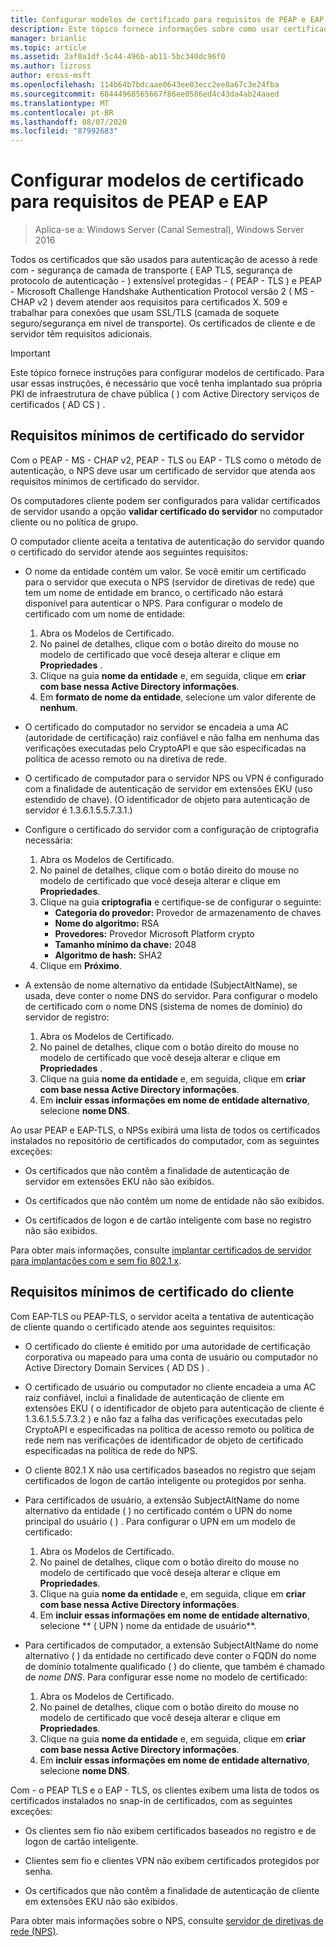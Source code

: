```yaml
---
title: Configurar modelos de certificado para requisitos de PEAP e EAP
description: Este tópico fornece informações sobre como usar certificados com o servidor de políticas de rede e acesso remoto no Windows Server 2016.
manager: brianlic
ms.topic: article
ms.assetid: 2af0a1df-5c44-496b-ab11-5bc340dc96f0
ms.author: lizross
author: eross-msft
ms.openlocfilehash: 114b64b7bdcaae0643ee03ecc2ee0a67c3e24fba
ms.sourcegitcommit: 68444968565667f86ee0586ed4c43da4ab24aaed
ms.translationtype: MT
ms.contentlocale: pt-BR
ms.lasthandoff: 08/07/2020
ms.locfileid: "87992683"
---
```

# <a name="configure-certificate-templates-for-peap-and-eap-requirements"></a>Configurar modelos de certificado para requisitos de PEAP e EAP

>Aplica-se a: Windows Server (Canal Semestral), Windows Server 2016

Todos os certificados que são usados para autenticação de acesso à rede com \- segurança de camada de transporte \( EAP TLS, segurança de protocolo de autenticação \- \) extensível protegidas \- \( PEAP \- TLS \) e PEAP \- Microsoft Challenge Handshake Authentication Protocol versão 2 \( MS \- CHAP v2 \) devem atender aos requisitos para certificados X. 509 e trabalhar para conexões que usam SSL/TLS (camada de soquete seguro/segurança em nível de transporte). Os certificados de cliente e de servidor têm requisitos adicionais.

>[!IMPORTANT]
>Este tópico fornece instruções para configurar modelos de certificado. Para usar essas instruções, é necessário que você tenha implantado sua própria PKI de infraestrutura de chave pública \( \) com Active Directory serviços de certificados \( AD CS \) .

## <a name="minimum-server-certificate-requirements"></a>Requisitos mínimos de certificado do servidor

Com o PEAP \- MS \- CHAP v2, PEAP \- TLS ou EAP \- TLS como o método de autenticação, o NPS deve usar um certificado de servidor que atenda aos requisitos mínimos de certificado do servidor.

Os computadores cliente podem ser configurados para validar certificados de servidor usando a opção **validar certificado do servidor** no computador cliente ou no política de grupo.

O computador cliente aceita a tentativa de autenticação do servidor quando o certificado do servidor atende aos seguintes requisitos:

- O nome da entidade contém um valor. Se você emitir um certificado para o servidor que executa o NPS (servidor de diretivas de rede) que tem um nome de entidade em branco, o certificado não estará disponível para autenticar o NPS. Para configurar o modelo de certificado com um nome de entidade:

    1. Abra os Modelos de Certificado.
    2. No painel de detalhes, clique com o botão direito do mouse no modelo de certificado que você deseja alterar e clique em **Propriedades** .
    3. Clique na guia **nome da entidade** e, em seguida, clique em **criar com base nessa Active Directory informações**.
    4. Em **formato de nome da entidade**, selecione um valor diferente de **nenhum**.

- O certificado do computador no servidor se encadeia a uma AC (autoridade de certificação) raiz confiável e não falha em nenhuma das verificações executadas pelo CryptoAPI e que são especificadas na política de acesso remoto ou na diretiva de rede.

- O certificado de computador para o servidor NPS ou VPN é configurado com a finalidade de autenticação de servidor em extensões EKU (uso estendido de chave). (O identificador de objeto para autenticação de servidor é 1.3.6.1.5.5.7.3.1.)

- Configure o certificado do servidor com a configuração de criptografia necessária:

    1. Abra os Modelos de Certificado.
    2. No painel de detalhes, clique com o botão direito do mouse no modelo de certificado que você deseja alterar e clique em **Propriedades**.
    3. Clique na guia **criptografia** e certifique-se de configurar o seguinte:
       - **Categoria do provedor:** Provedor de armazenamento de chaves
       - **Nome do algoritmo:** RSA
       - **Provedores:** Provedor Microsoft Platform crypto
       - **Tamanho mínimo da chave:** 2048
       - **Algoritmo de hash:** SHA2
    4. Clique em **Próximo**.

- A extensão de nome alternativo da entidade (SubjectAltName), se usada, deve conter o nome DNS do servidor. Para configurar o modelo de certificado com o nome DNS (sistema de nomes de domínio) do servidor de registro:

    1. Abra os Modelos de Certificado.
    2. No painel de detalhes, clique com o botão direito do mouse no modelo de certificado que você deseja alterar e clique em **Propriedades** .
    3. Clique na guia **nome da entidade** e, em seguida, clique em **criar com base nessa Active Directory informações**.
    4. Em **incluir essas informações em nome de entidade alternativo**, selecione **nome DNS**.

Ao usar PEAP e EAP-TLS, o NPSs exibirá uma lista de todos os certificados instalados no repositório de certificados do computador, com as seguintes exceções:

- Os certificados que não contêm a finalidade de autenticação de servidor em extensões EKU não são exibidos.

- Os certificados que não contêm um nome de entidade não são exibidos.

- Os certificados de logon e de cartão inteligente com base no registro não são exibidos.

Para obter mais informações, consulte [implantar certificados de servidor para implantações com e sem fio 802.1 x](../../core-network-guide/cncg/server-certs/deploy-server-certificates-for-802.1x-wired-and-wireless-deployments.md).

## <a name="minimum-client-certificate-requirements"></a>Requisitos mínimos de certificado do cliente

Com EAP-TLS ou PEAP-TLS, o servidor aceita a tentativa de autenticação de cliente quando o certificado atende aos seguintes requisitos:

- O certificado do cliente é emitido por uma autoridade de certificação corporativa ou mapeado para uma conta de usuário ou computador no Active Directory Domain Services \( AD DS \) .

- O certificado de usuário ou computador no cliente encadeia a uma AC raiz confiável, inclui a finalidade de autenticação de cliente em extensões EKU \( o identificador de objeto para autenticação de cliente é 1.3.6.1.5.5.7.3.2 \) e não faz a falha das verificações executadas pelo CryptoAPI e especificadas na política de acesso remoto ou política de rede nem nas verificações de identificador de objeto de certificado especificadas na política de rede do NPS.

- O cliente 802.1 X não usa certificados baseados no registro que sejam certificados de logon de cartão inteligente ou protegidos por senha.

- Para certificados de usuário, a extensão SubjectAltName do nome alternativo da entidade \( \) no certificado contém o UPN do nome principal do usuário \( \) . Para configurar o UPN em um modelo de certificado:

    1. Abra os Modelos de Certificado.
    2. No painel de detalhes, clique com o botão direito do mouse no modelo de certificado que você deseja alterar e clique em **Propriedades**.
    3. Clique na guia **nome da entidade** e, em seguida, clique em **criar com base nessa Active Directory informações**.
    4. Em **incluir essas informações em nome de entidade alternativo**, selecione ** \( UPN \) nome da entidade de usuário**.

- Para certificados de computador, a extensão SubjectAltName do nome alternativo \( \) da entidade no certificado deve conter o FQDN do nome de domínio totalmente qualificado \( \) do cliente, que também é chamado de *nome DNS*. Para configurar esse nome no modelo de certificado:

    1. Abra os Modelos de Certificado.
    2. No painel de detalhes, clique com o botão direito do mouse no modelo de certificado que você deseja alterar e clique em **Propriedades**.
    3. Clique na guia **nome da entidade** e, em seguida, clique em **criar com base nessa Active Directory informações**.
    4. Em **incluir essas informações em nome de entidade alternativo**, selecione **nome DNS**.

Com \- o PEAP TLS e o EAP \- TLS, os clientes exibem uma lista de todos os certificados instalados no snap-in de certificados, com as seguintes exceções:

- Os clientes sem fio não exibem certificados baseados no registro e de logon de cartão inteligente.

- Clientes sem fio e clientes VPN não exibem certificados protegidos por senha.

- Os certificados que não contêm a finalidade de autenticação de cliente em extensões EKU não são exibidos.


Para obter mais informações sobre o NPS, consulte [servidor de diretivas de rede (NPS)](nps-top.md).